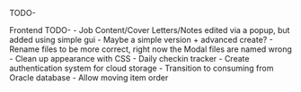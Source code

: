 TODO-

Frontend TODO- 
    - Job Content/Cover Letters/Notes edited via a popup, but added using simple gui
      - Maybe a simple version + advanced create?
      - Rename files to be more correct, right now the Modal files are named wrong
    - Clean up appearance with CSS
    - Daily checkin tracker
    - Create authentication system for cloud storage
    - Transition to consuming from Oracle database
    - Allow moving item order